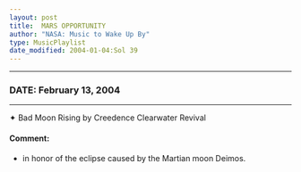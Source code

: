 ```yaml
---
layout: post
title:  MARS OPPORTUNITY
author: "NASA: Music to Wake Up By"
type: MusicPlaylist
date_modified: 2004-01-04:Sol 39
---
```


----
### DATE: February 13, 2004
----
✦ Bad Moon Rising by Creedence Clearwater Revival

#### Comment:
* in honor of the eclipse caused by the Martian moon Deimos.
